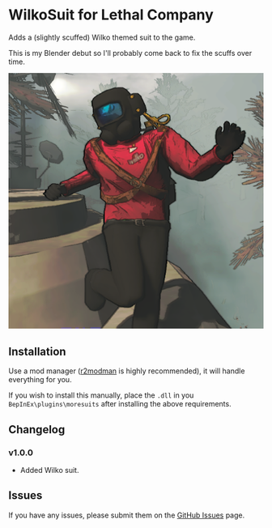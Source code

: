 # WilkoSuit for Lethal Company

Adds a (slightly scuffed) Wilko themed suit to the game.

This is my Blender debut so I'll probably come back to fix the scuffs over time.

![Example](example.png)

## Installation

Use a mod manager ([r2modman](https://thunderstore.io/c/lethal-company/p/ebkr/r2modman/) is highly recommended), it will handle everything for you.

If you wish to install this manually, place the `.dll` in you `BepInEx\plugins\moresuits` after installing the above requirements.

## Changelog

### v1.0.0

* Added Wilko suit.

## Issues

If you have any issues, please submit them on the [GitHub Issues](https://github.com/ReyArlena/LethalCompanyWilkoSuit/issues) page.